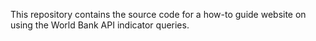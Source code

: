 This repository contains the source code for a how-to guide website on using the World Bank API indicator queries.
